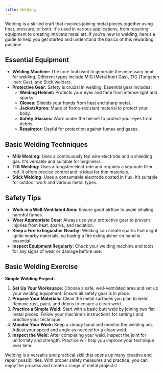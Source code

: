 ```yaml
---
title: Welding
---
```


Welding is a skilled craft that involves joining metal pieces together using heat, pressure, or both. It's used in various applications, from repairing equipment to creating intricate metal art. If you're new to welding, here’s a guide to help you get started and understand the basics of this rewarding pastime.

## Essential Equipment
- **Welding Machine:** The core tool used to generate the necessary heat for welding. Different types include MIG (Metal Inert Gas), TIG (Tungsten Inert Gas), and Stick welders.
- **Protective Gear:** Safety is crucial in welding. Essential gear includes:
  - **Welding Helmet:** Protects your eyes and face from intense light and sparks.
  - **Gloves:** Shields your hands from heat and sharp metal.
  - **Jacket/Apron:** Made of flame-resistant material to protect your body.
  - **Safety Glasses:** Worn under the helmet to protect your eyes from debris.
  - **Respirator:** Useful for protection against fumes and gases.

## Basic Welding Techniques
- **MIG Welding:** Uses a continuously fed wire electrode and a shielding gas. It's versatile and suitable for beginners.
- **TIG Welding:** Uses a tungsten electrode and requires a separate filler rod. It offers precise control and is ideal for thin materials.
- **Stick Welding:** Uses a consumable electrode coated in flux. It’s suitable for outdoor work and various metal types.

## Safety Tips
- **Work in a Well-Ventilated Area:** Ensure good airflow to avoid inhaling harmful fumes.
- **Wear Appropriate Gear:** Always use your protective gear to prevent injuries from heat, sparks, and radiation.
- **Keep a Fire Extinguisher Nearby:** Welding can create sparks that might ignite nearby materials, so having a fire extinguisher on hand is essential.
- **Inspect Equipment Regularly:** Check your welding machine and tools for any signs of wear or damage before use.

## Basic Welding Exercise
**Simple Welding Project:**
1. **Set Up Your Workspace:** Choose a safe, well-ventilated area and set up your welding equipment. Ensure all safety gear is in place.
2. **Prepare Your Materials:** Clean the metal surfaces you plan to weld. Remove rust, paint, and debris to ensure a clean weld.
3. **Practice a Simple Weld:** Start with a basic butt weld by joining two flat metal pieces. Follow your machine's instructions for settings and practice your technique.
4. **Monitor Your Work:** Keep a steady hand and monitor the welding arc. Adjust your speed and angle as needed for a clean weld.
5. **Inspect the Weld:** After completing your weld, inspect the joint for uniformity and strength. Practice will help you improve your technique over time.

Welding is a versatile and practical skill that opens up many creative and repair possibilities. With proper safety measures and practice, you can enjoy the process and create a range of metal projects!
